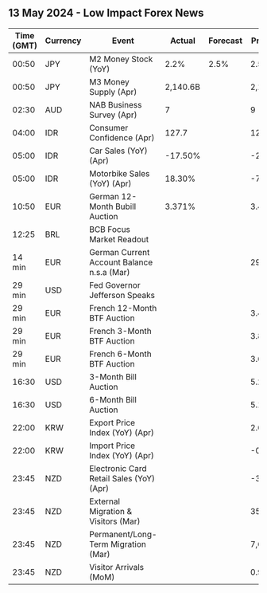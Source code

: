 ## 13 May 2024 - Low Impact Forex News

| Time (GMT) | Currency | Event | Actual | Forecast | Previous |
|------|----------|-------|--------|----------|----------|
| 00:50 | JPY | M2 Money Stock (YoY) | 2.2% | 2.5% | 2.5% |
| 00:50 | JPY | M3 Money Supply (Apr) | 2,140.6B |  | 2,145.0B |
| 02:30 | AUD | NAB Business Survey (Apr) | 7 |  | 9 |
| 04:00 | IDR | Consumer Confidence (Apr) | 127.7 |  | 123.8 |
| 05:00 | IDR | Car Sales (YoY) (Apr) | -17.50% |  | -26.20% |
| 05:00 | IDR | Motorbike Sales (YoY) (Apr) | 18.30% |  | -7.80% |
| 10:50 | EUR | German 12-Month Bubill Auction | 3.371% |  | 3.448% |
| 12:25 | BRL | BCB Focus Market Readout |  |  |  |
| 14 min | EUR | German Current Account Balance n.s.a (Mar) |  |  | 29.8B |
| 29 min | USD | Fed Governor Jefferson Speaks |  |  |  |
| 29 min | EUR | French 12-Month BTF Auction |  |  | 3.460% |
| 29 min | EUR | French 3-Month BTF Auction |  |  | 3.803% |
| 29 min | EUR | French 6-Month BTF Auction |  |  | 3.666% |
| 16:30 | USD | 3-Month Bill Auction |  |  | 5.250% |
| 16:30 | USD | 6-Month Bill Auction |  |  | 5.155% |
| 22:00 | KRW | Export Price Index (YoY) (Apr) |  |  | 2.6% |
| 22:00 | KRW | Import Price Index (YoY) (Apr) |  |  | -0.7% |
| 23:45 | NZD | Electronic Card Retail Sales (YoY) (Apr) |  |  | -3.0% |
| 23:45 | NZD | External Migration & Visitors (Mar) |  |  | 35.00% |
| 23:45 | NZD | Permanent/Long-Term Migration (Mar) |  |  | 7,630 |
| 23:45 | NZD | Visitor Arrivals (MoM) |  |  | 0.9% |
